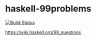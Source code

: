 # haskell-99problems

[![Build Status](https://travis-ci.com/godu/haskell-99-problems.svg?branch=master)](https://travis-ci.com/godu/haskell-99-problems)

https://wiki.haskell.org/99_questions

